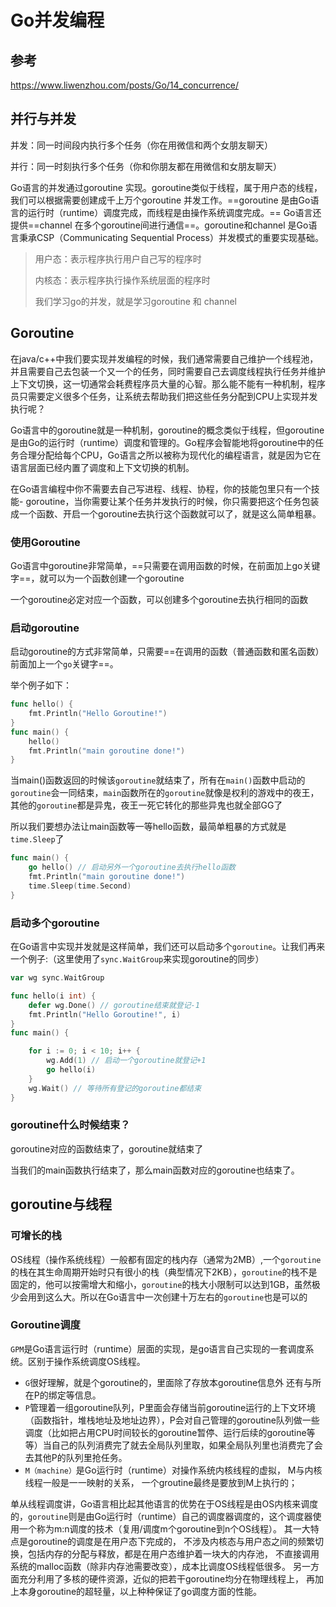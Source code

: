 # Go并发编程

## 参考

https://www.liwenzhou.com/posts/Go/14_concurrence/

## 并行与并发

并发：同一时间段内执行多个任务（你在用微信和两个女朋友聊天）

并行：同一时刻执行多个任务（你和你朋友都在用微信和女朋友聊天）

Go语言的并发通过goroutine 实现。goroutine类似于线程，属于用户态的线程，我们可以根据需要创建成千上万个goroutine 并发工作。==goroutine 是由Go语言的运行时（runtime）调度完成，而线程是由操作系统调度完成。==
Go语言还提供==channel 在多个goroutine间进行通信==。goroutine和channel 是Go语言秉承CSP（Communicating Sequential Process）并发模式的重要实现基础。

> 用户态：表示程序执行用户自己写的程序时
>
> 内核态：表示程序执行操作系统层面的程序时
>
> 我们学习go的并发，就是学习goroutine 和 channel

## Goroutine

在java/c++中我们要实现并发编程的时候，我们通常需要自己维护一个线程池，并且需要自己去包装一个又一个的任务，同时需要自己去调度线程执行任务并维护上下文切换，这一切通常会耗费程序员大量的心智。那么能不能有一种机制，程序员只需要定义很多个任务，让系统去帮助我们把这些任务分配到CPU上实现并发执行呢？

Go语言中的goroutine就是一种机制，goroutine的概念类似于线程，但goroutine是由Go的运行时（runtime）调度和管理的。Go程序会智能地将goroutine中的任务合理分配给每个CPU，Go语言之所以被称为现代化的编程语言，就是因为它在语言层面已经内置了调度和上下文切换的机制。

在Go语言编程中你不需要去自己写进程、线程、协程，你的技能包里只有一个技能- goroutine，当你需要让某个任务并发执行的时候，你只需要把这个任务包装成一个函数、开启一个goroutine去执行这个函数就可以了，就是这么简单粗暴。

### 使用Goroutine

Go语言中goroutine非常简单，==只需要在调用函数的时候，在前面加上go关键字==，就可以为一个函数创建一个goroutine

一个goroutine必定对应一个函数，可以创建多个goroutine去执行相同的函数

### 启动goroutine

启动goroutine的方式非常简单，只需要==在调用的函数（普通函数和匿名函数）前面加上一个`go`关键字==。

举个例子如下：

```go
func hello() {
	fmt.Println("Hello Goroutine!")
}
func main() {
	hello()
	fmt.Println("main goroutine done!")
}
```

当main()函数返回的时候该`goroutine`就结束了，所有在`main()`函数中启动的`goroutine`会一同结束，`main`函数所在的`goroutine`就像是权利的游戏中的夜王，其他的`goroutine`都是异鬼，夜王一死它转化的那些异鬼也就全部GG了

所以我们要想办法让main函数等一等hello函数，最简单粗暴的方式就是`time.Sleep`了

```go
func main() {
	go hello() // 启动另外一个goroutine去执行hello函数
	fmt.Println("main goroutine done!")
	time.Sleep(time.Second)
}
```

### 启动多个goroutine

在Go语言中实现并发就是这样简单，我们还可以启动多个`goroutine`。让我们再来一个例子:（这里使用了`sync.WaitGroup`来实现goroutine的同步）

```go
var wg sync.WaitGroup

func hello(i int) {
	defer wg.Done() // goroutine结束就登记-1
	fmt.Println("Hello Goroutine!", i)
}
func main() {

	for i := 0; i < 10; i++ {
		wg.Add(1) // 启动一个goroutine就登记+1
		go hello(i)
	}
	wg.Wait() // 等待所有登记的goroutine都结束
}
```

### goroutine什么时候结束？

 goroutine对应的函数结束了，goroutine就结束了

当我们的main函数执行结束了，那么main函数对应的goroutine也结束了。

## goroutine与线程

### 可增长的栈

OS线程（操作系统线程）一般都有固定的栈内存（通常为2MB）,一个`goroutine`的栈在其生命周期开始时只有很小的栈（典型情况下2KB），`goroutine`的栈不是固定的，他可以按需增大和缩小，`goroutine`的栈大小限制可以达到1GB，虽然极少会用到这么大。所以在Go语言中一次创建十万左右的`goroutine`也是可以的

### Goroutine调度

`GPM`是Go语言运行时（runtime）层面的实现，是go语言自己实现的一套调度系统。区别于操作系统调度OS线程。

- `G`很好理解，就是个goroutine的，里面除了存放本goroutine信息外 还有与所在P的绑定等信息。
- `P`管理着一组goroutine队列，P里面会存储当前goroutine运行的上下文环境（函数指针，堆栈地址及地址边界），P会对自己管理的goroutine队列做一些调度（比如把占用CPU时间较长的goroutine暂停、运行后续的goroutine等等）当自己的队列消费完了就去全局队列里取，如果全局队列里也消费完了会去其他P的队列里抢任务。
- `M（machine）`是Go运行时（runtime）对操作系统内核线程的虚拟， M与内核线程一般是一一映射的关系， 一个groutine最终是要放到M上执行的；

单从线程调度讲，Go语言相比起其他语言的优势在于OS线程是由OS内核来调度的，`goroutine`则是由Go运行时（runtime）自己的调度器调度的，这个调度器使用一个称为m:n调度的技术（复用/调度m个goroutine到n个OS线程）。 其一大特点是goroutine的调度是在用户态下完成的， 不涉及内核态与用户态之间的频繁切换，包括内存的分配与释放，都是在用户态维护着一块大的内存池， 不直接调用系统的malloc函数（除非内存池需要改变），成本比调度OS线程低很多。 另一方面充分利用了多核的硬件资源，近似的把若干goroutine均分在物理线程上， 再加上本身goroutine的超轻量，以上种种保证了go调度方面的性能。